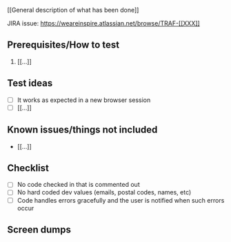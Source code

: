 <!--
Hi! Please take some time to fill out this template before creating your PR.

HTML comments like this one won't show up when you save, so you don't have to remove this.

Please replace everything between [[ and ]] with information relevant to this PR.
-->

[[General description of what has been done]]

JIRA issue: https://weareinspire.atlassian.net/browse/TRAF-[[XXX]]

<!--
If any changes are needed to test the PR, enter them here. Things like:
- Create a page of type X
- Fill out new properties on page X

This section can be removed if it's irrelevant
-->
## Prerequisites/How to test
1. [[...]]

<!--
Steps to test that this PR works as expected. Open the issue in JIRA and see if there are any
test ideas on the story, and copy them here. Please make sure to create a checklist of them
so the test checks can be marked as completed.
-->
## Test ideas
- [ ] It works as expected in a new browser session
- [ ] [[...]]

<!--
If this PR has any known issues or things that will come in a separate PR

This section can be removed if it's irrelevant
-->
## Known issues/things not included
- [[...]]

## Checklist
- [ ] No code checked in that is commented out
- [ ] No hard coded dev values (emails, postal codes, names, etc)
- [ ] Code handles errors gracefully and the user is notified when such errors occur

<!--
If the PR contains frontend changes, please include screen dumps of how it looks.

This section can be removed if it's irrelevant
-->
## Screen dumps
